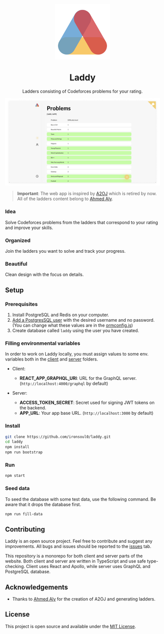 <p align="center">
  <a href="http://laddy.app">
    <img width="180" src="./assets/logo.png">
  </a>
</p>

<h1 align="center">Laddy</h1>

<p align="center">Ladders consisting of Codeforces problems for your rating.</p>

![Screenshot](./assets/screenshot.png)

> **Important**: The web app is inspired by [A2OJ](https://www.a2oj.com/) which is retired by now. All of the ladders content belong to [Ahmed Aly](https://codeforces.com/profile/ahmed_aly).

### Idea

Solve Codeforces problems from the ladders that correspond to your rating and improve your skills.

### Organized

Join the ladders you want to solve and track your progress.

### Beautiful

Clean design with the focus on details.

## Setup

### Prerequisites

1. Install PostgreSQL and Redis on your computer.
2. [Add a PostgresSQL user](https://medium.com/coding-blocks/creating-user-database-and-adding-access-on-postgresql-8bfcd2f4a91e) with the desired username and no password. (You can change what these values are in the [ormconfig.js](https://github.com/ironsoul0/laddy/blob/master/ormconfig.js))
3. Create database called `laddy` using the user you have created.

### Filling environmental variables

In order to work on Laddy locally, you must assign values to some env. variables both in the [client](https://github.com/ironsoul0/laddy/tree/master/packages/client) and [server](https://github.com/ironsoul0/laddy/tree/master/packages/server) folders.

- Client:
  - **REACT_APP_GRAPHQL_URI**: URL for the GraphQL server. (`http://localhost:4000/graphql` by default)

- Server:
  - **ACCESS_TOKEN_SECRET**: Secret used for signing JWT tokens on the backend.
  - **APP_URL**: Your app base URL. (`http://localhost:3000` by default)

### Install

```bash
git clone https://github.com/ironsoul0/laddy.git
cd laddy
npm install
npm run bootstrap
```

### Run

```bash
npm start
```

### Seed data

To seed the database with some test data, use the following command. Be aware that it drops the database first.

```bash
npm run fill-data
```

## Contributing

Laddy is an open source project. Feel free to contribute and suggest any improvements. All bugs and issues should be reported to the [issues](https://github.com/ironsoul0/laddy/issues) tab.

This repository is a monorepo for both client and server parts of the website. Both client and server are written in TypeScript and use safe type-checking. Client uses React and Apollo, while server uses GraphQL and PostgreSQL database.


## Acknowledgements

- Thanks to [Ahmed Aly](https://codeforces.com/profile/ahmed_aly) for the creation of A2OJ and generating ladders.

## License

This project is open source and available under the [MIT License](LICENSE).
